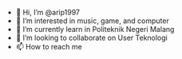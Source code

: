 - 👋 Hi, I’m @arip1997
- 👀 I’m interested in music, game, and computer
- 🌱 I’m currently learn in Politeknik Negeri Malang 
- 💞️ I’m looking to collaborate on User Teknologi 
- 📫 How to reach me 

<!---
arip1997/arip1997 is a ✨ special ✨ repository because its `README.md` (this file) appears on your GitHub profile.
You can click the Preview link to take a look at your changes.
--->
